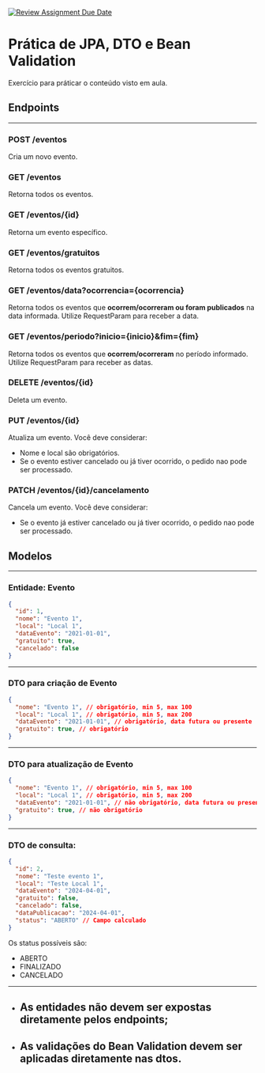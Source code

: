 [![Review Assignment Due Date](https://classroom.github.com/assets/deadline-readme-button-24ddc0f5d75046c5622901739e7c5dd533143b0c8e959d652212380cedb1ea36.svg)](https://classroom.github.com/a/NA9cHwCI)
# Prática de JPA, DTO e Bean Validation
Exercício para práticar o conteúdo visto em aula.

## Endpoints

---

### POST /eventos
Cria um novo evento.

### GET /eventos
Retorna todos os eventos.

### GET /eventos/{id}
Retorna um evento específico.

### GET /eventos/gratuitos
Retorna todos os eventos gratuitos.

### GET /eventos/data?ocorrencia={ocorrencia}
Retorna todos os eventos que **ocorrem/ocorreram ou foram publicados** na data informada. Utilize RequestParam para receber a data.

### GET /eventos/periodo?inicio={inicio}&fim={fim}
Retorna todos os eventos que **ocorrem/ocorreram** no período informado. Utilize RequestParam para receber as datas.

### DELETE /eventos/{id}
Deleta um evento.

### PUT /eventos/{id}
Atualiza um evento. Você deve considerar:
- Nome e local são obrigatórios. 
- Se o evento estiver cancelado ou já tiver ocorrido, o pedido nao pode ser processado.

### PATCH /eventos/{id}/cancelamento
Cancela um evento. Você deve considerar:
- Se o evento já estiver cancelado ou já tiver ocorrido, o pedido nao pode ser processado.

## Modelos

---

### Entidade: Evento
```json
{
  "id": 1,
  "nome": "Evento 1",
  "local": "Local 1",
  "dataEvento": "2021-01-01",
  "gratuito": true,
  "cancelado": false
}
```

---
### DTO para criação de Evento
```json
{
  "nome": "Evento 1", // obrigatório, min 5, max 100
  "local": "Local 1", // obrigatório, min 5, max 200
  "dataEvento": "2021-01-01", // obrigatório, data futura ou presente
  "gratuito": true, // obrigatório
}
```

---
### DTO para atualização de Evento
```json
{
  "nome": "Evento 1", // obrigatório, min 5, max 100
  "local": "Local 1", // obrigatório, min 5, max 200
  "dataEvento": "2021-01-01", // não obrigatório, data futura ou presente
  "gratuito": true, // não obrigatório
}
```

---
### DTO de consulta:
```json
{
  "id": 2,
  "nome": "Teste evento 1",
  "local": "Teste Local 1",
  "dataEvento": "2024-04-01",
  "gratuito": false,
  "cancelado": false,
  "dataPublicacao": "2024-04-01",
  "status": "ABERTO" // Campo calculado
}
```

Os status possíveis são:
- ABERTO
- FINALIZADO
- CANCELADO

---
- ## As entidades não devem ser expostas diretamente pelos endpoints;
- ## As validações do Bean Validation devem ser aplicadas diretamente nas dtos.